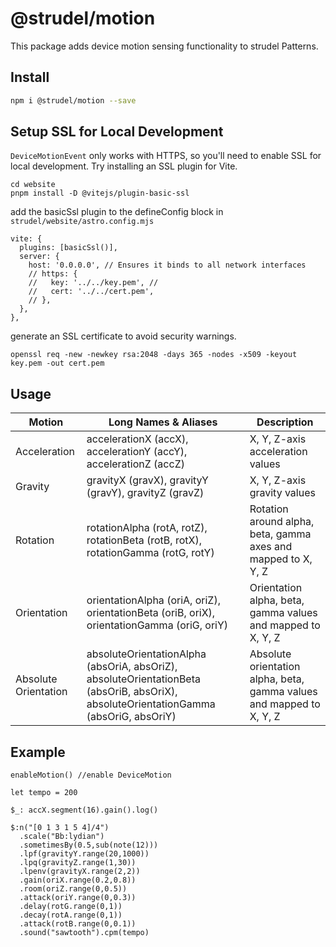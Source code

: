 # @strudel/motion

This package adds device motion sensing functionality to strudel Patterns.

## Install

```sh
npm i @strudel/motion --save
```

## Setup SSL for Local Development
`DeviceMotionEvent` only works with HTTPS, so you'll need to enable SSL for local development.
Try installing an SSL plugin for Vite.

```
cd website
pnpm install -D @vitejs/plugin-basic-ssl
```

add the basicSsl plugin to the defineConfig block in `strudel/website/astro.config.mjs`
```
vite: {
  plugins: [basicSsl()],
  server: {
    host: '0.0.0.0', // Ensures it binds to all network interfaces
    // https: { 
    //   key: '../../key.pem', //
    //   cert: '../../cert.pem',
    // },
  },
},
```

generate an SSL certificate to avoid security warnings.

`openssl req -new -newkey rsa:2048 -days 365 -nodes -x509 -keyout key.pem -out cert.pem`

## Usage

| Motion  | Long Names & Aliases | Description |
|----------------------------|-----------------------------------------------------------|------------------------------------------|
| Acceleration | accelerationX (accX), accelerationY (accY), accelerationZ (accZ) | X, Y, Z-axis acceleration values |
| Gravity | gravityX (gravX), gravityY (gravY), gravityZ (gravZ) | X, Y, Z-axis gravity values |
| Rotation | rotationAlpha (rotA, rotZ), rotationBeta (rotB, rotX), rotationGamma (rotG, rotY) | Rotation around alpha, beta, gamma axes and mapped to X, Y, Z  |
| Orientation | orientationAlpha (oriA, oriZ), orientationBeta (oriB, oriX), orientationGamma (oriG, oriY) | Orientation alpha, beta, gamma values and mapped to X, Y, Z  |
| Absolute Orientation | absoluteOrientationAlpha (absOriA, absOriZ), absoluteOrientationBeta (absOriB, absOriX), absoluteOrientationGamma (absOriG, absOriY) | Absolute orientation alpha, beta, gamma values and mapped to X, Y, Z |

## Example

```
enableMotion() //enable DeviceMotion 

let tempo = 200

$_: accX.segment(16).gain().log()

$:n("[0 1 3 1 5 4]/4")
  .scale("Bb:lydian")
  .sometimesBy(0.5,sub(note(12)))
  .lpf(gravityY.range(20,1000))
  .lpq(gravityZ.range(1,30))
  .lpenv(gravityX.range(2,2))
  .gain(oriX.range(0.2,0.8))
  .room(oriZ.range(0,0.5))
  .attack(oriY.range(0,0.3))
  .delay(rotG.range(0,1))
  .decay(rotA.range(0,1))
  .attack(rotB.range(0,0.1))
  .sound("sawtooth").cpm(tempo)
```
